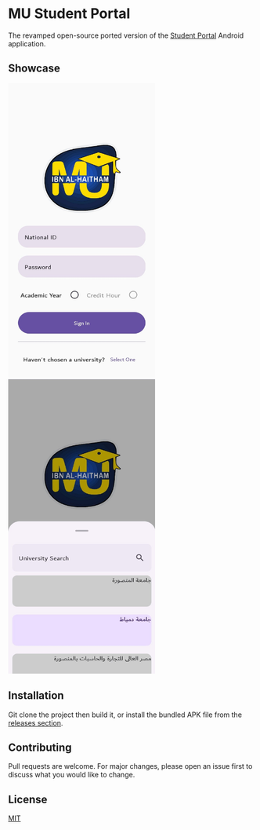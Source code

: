 # MU Student Portal

The revamped open-source ported version of the [Student Portal](https://play.google.com/store/apps/details?id=eg.edu.mans.mustudentportal) Android application.

## Showcase
<span>
    <img src="./media/LoginPage.jpg" width="300" height="600"> &nbsp;
    <img src="./media/univerisitiesList.jpg" width="300" height="600"> &nbsp;
</span>

## Installation

Git clone the project then build it, or install the bundled APK file from the [releases section](https://github.com/z0xyz/mustudentportal/releases).

## Contributing

Pull requests are welcome. For major changes, please open an issue first
to discuss what you would like to change.

## License

[MIT](https://choosealicense.com/licenses/mit/)
